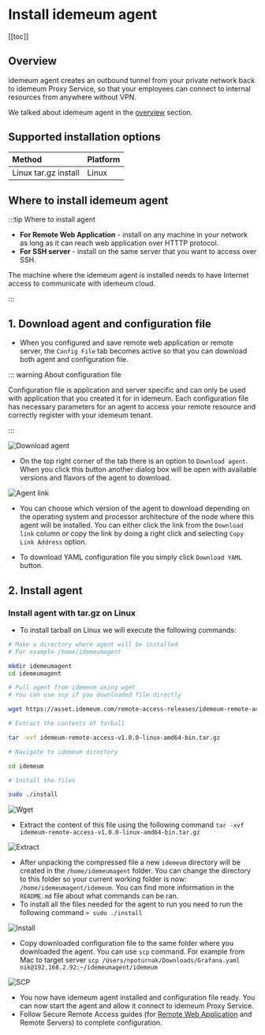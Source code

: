 # Install idemeum agent

[[toc]]

## Overview
idemeum agent creates an outbound tunnel from your private network back to idemeum Proxy Service, so that your employees can connect to internal resources from anywhere without VPN. 

We talked about idemeum agent in the [overview](../remote-access/secure-remote-access-overview.html#agent) section.

## Supported installation options

|     Method              | Platform |
| :----------------- |:-------------|
| Linux tar.gz install    | Linux           |


## Where to install idemeum agent

:::tip Where to install agent

* **For Remote Web Application** - install on any machine in your network as long as it can reach web application over HTTTP protocol. 
* **For SSH server** - install on the same server that you want to access over SSH.

The machine where the idemeum agent is installed needs to have Internet access to communicate with idemeum cloud.

:::

## 1. Download agent and configuration file

* When you configured and save remote web application or remote server, the `Config File` tab becomes active so that you can download both agent and configuration file.

::: warning About configuration file

Configuration file is application and server specific and can only be used with application that you created it for in idemeum. Each configuration file has necessary parameters for an agent to access your remote resource and correctly register with your idemeum tenant.

:::

![Download agent](../remote-access/images/download-agent.png)

* On the top right corner of the tab there is an option to `Download agent`. When you click this button another dialog box will be open with available versions and flavors of the agent to download.

![Agent link](../remote-access/images/agent-link.png)

* You can choose which version of the agent to download depending on the operating system and processor architecture of the node where this agent will be installed. You can either click the link from the `Download link` column or copy the link by doing a right click and selecting `Copy Link Address` option.

* To download YAML configuration file you simply click `Download YAML` button.

## 2. Install agent

### Install agent with tar.gz on Linux
* To install tarball on Linux we will execute the following commands:

``` bash
# Make a directory where agent will be installed
# For example /home/idemeumagent

mkdir idemeumagent
cd idemeumagent

# Pull agent from idemeum using wget
# You can use scp if you downloaded file directly

wget https://asset.idemeum.com/remote-access-releases/idemeum-remote-access-v1.0.0-linux-amd64-bin.tar.gz

# Extract the contents of tarball

tar -xvf idemeum-remote-access-v1.0.0-linux-amd64-bin.tar.gz

# Navigate to idemeum directory

cd idemeum

# Install the files

sudo ./install

```

















![Wget](../remote-access/images/wget-agent.png)

* Extract the content of this file using the following command `tar -xvf idemeum-remote-access-v1.0.0-linux-amd64-bin.tar.gz`

![Extract](../remote-access/images/extract.png)

* After unpacking the compressed file a new `idemeum` directory will be created in the ``/home/idemeumagent`` folder. You can change the directory to this folder so your current working folder is now: ``/home/idemeumagent/idemeum``. You can find more information in the `README.md` file about what commands can be ran.
* To install all the files needed for the agent to run you need to run the following command `> sudo ./install`

![Install](../remote-access/images/install.png)

* Copy downloaded configuration file to the same folder where you downloaded the agent. You can use `scp` command. For example from Mac to target server `scp /Users/npoturnak/Downloads/Grafana.yaml nik@192.168.2.92:~/idemeumagent/idemeum`

![SCP](../remote-access/images/install.png)

* You now have idemeum agent installed and configuration file ready. You can now start the agent and allow it connect to idemeum Proxy Service.
* Follow Secure Remote Access guides (for [Remote Web Application](../remote-access/remote-web-app.html) and Remote Servers) to complete configuration.
